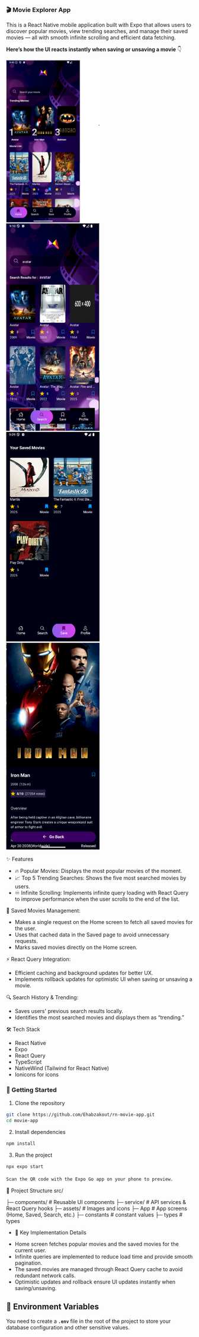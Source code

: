 ### 🎬 Movie Explorer App

This is a React Native mobile application built with Expo that allows users to discover popular movies, view trending searches, and manage their saved movies — all with smooth infinite scrolling and efficient data fetching.

**Here’s how the UI reacts instantly when saving or unsaving a movie** 👇

<img src="./assets/screens/screen-1.png" width='50%'>
<img src="./assets/screens/screen-2.png" width='50%'>
<img src="./assets/screens/screen-3.png" width='50%'>
<img src="./assets/screens/screen-4.png" width='50%'>

✨ Features

- 🔥 Popular Movies: Displays the most popular movies of the moment.
- 📈 Top 5 Trending Searches: Shows the five most searched movies by users.
- ♾️ Infinite Scrolling: Implements infinite query loading with React Query to improve performance when the user scrolls to the end of the list.

💾 Saved Movies Management:

- Makes a single request on the Home screen to fetch all saved movies for the user.
- Uses that cached data in the Saved page to avoid unnecessary requests.
- Marks saved movies directly on the Home screen.

⚡ React Query Integration:

- Efficient caching and background updates for better UX.
- Implements rollback updates for optimistic UI when saving or unsaving a movie.

🔍 Search History & Trending:

- Saves users' previous search results locally.
- Identifies the most searched movies and displays them as “trending.”

🛠️ Tech Stack

- React Native
- Expo
- React Query
- TypeScript
- NativeWind (Tailwind for React Native)
- Ionicons for icons

### 🚀 Getting Started

1. Clone the repository

```bash
git clone https://github.com/Ehabzakout/rn-movie-app.git
cd movie-app
```

2. Install dependencies

```bash
npm install
```

3. Run the project

```bash
npx expo start

Scan the QR code with the Expo Go app on your phone to preview.
```

📌 Project Structure
src/

├─ components/ # Reusable UI components
├─ service/ # API services & React Query hooks
├─ assets/ # Images and icons
├─ App # App screens (Home, Saved, Search, etc.)
├─ constants # constant values
├─ types # types

- 🧠 Key Implementation Details

* Home screen fetches popular movies and the saved movies for the current user.
* Infinite queries are implemented to reduce load time and provide smooth pagination.
* The saved movies are managed through React Query cache to avoid redundant network calls.
* Optimistic updates and rollback ensure UI updates instantly when saving/unsaving.

## 📝 Environment Variables

You need to create a **`.env`** file in the root of the project to store your database configuration and other sensitive values.
